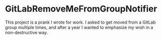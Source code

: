 # GitLabRemoveMeFromGroupNotifier
This project is a prank I wrote for work. I asked to get moved from a GitLab group multiple times, and after a year I wanted to emphasize my wish in a non-destructive way.
